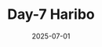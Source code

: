 ---
title: "Day-7 Haribo" 
date: "2025-07-01"
thumbnail: "../../../assets/img/ARM/AI/skin/image.png"
---